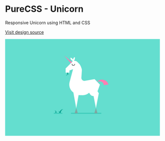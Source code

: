 # PureCSS - Unicorn
Responsive Unicorn using HTML and CSS

[Visit design source](https://dribbble.com/shots/1466843-Unicorn)

<div align="center">
   <img src="screenshot.png" width="800" />
</div
